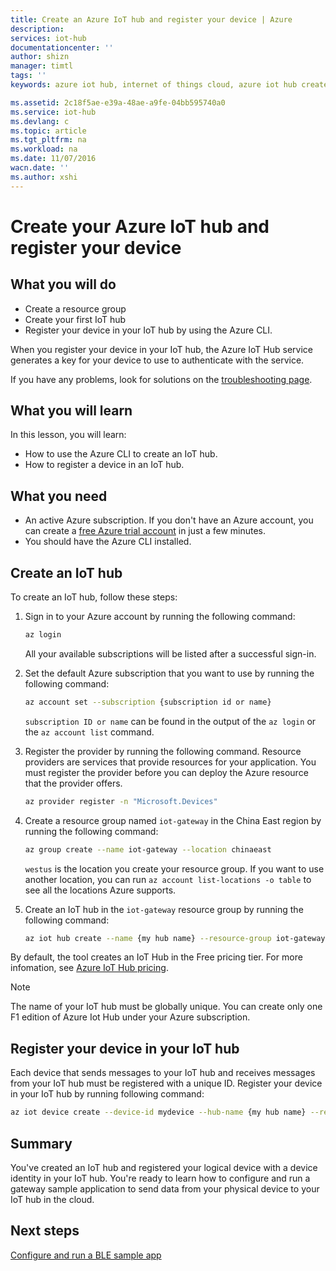 ```yaml
---
title: Create an Azure IoT hub and register your device | Azure
description:
services: iot-hub
documentationcenter: ''
author: shizn
manager: timtl
tags: ''
keywords: azure iot hub, internet of things cloud, azure iot hub create device, ti sensortag, ti ble

ms.assetid: 2c18f5ae-e39a-48ae-a9fe-04bb595740a0
ms.service: iot-hub
ms.devlang: c
ms.topic: article
ms.tgt_pltfrm: na
ms.workload: na
ms.date: 11/07/2016
wacn.date: ''
ms.author: xshi
---
```


# Create your Azure IoT hub and register your device

## What you will do

- Create a resource group
- Create your first IoT hub
- Register your device in your IoT hub by using the Azure CLI. 

When you register your device in your IoT hub, the Azure IoT Hub service generates a key for your device to use to authenticate with the service. 

If you have any problems, look for solutions on the [troubleshooting page](./iot-hub-gateway-kit-c-troubleshooting.md).

## What you will learn

In this lesson, you will learn:

- How to use the Azure CLI to create an IoT hub.
- How to register a device in an IoT hub.

## What you need

- An active Azure subscription. If you don't have an Azure account, you can create a [free Azure trial account](https://www.azure.cn/pricing/1rmb-trial/) in just a few minutes.
- You should have the Azure CLI installed.

## Create an IoT hub

To create an IoT hub, follow these steps:

1. Sign in to your Azure account by running the following command:

   ```bash
   az login
   ```

   All your available subscriptions will be listed after a successful sign-in.

2. Set the default Azure subscription that you want to use by running the following command:

   ```bash
   az account set --subscription {subscription id or name}
   ```

   `subscription ID or name` can be found in the output of the `az login` or the `az account list` command.

3. Register the provider by running the following command. Resource providers are services that provide resources for your application. You must register the provider before you can deploy the Azure resource that the provider offers.

   ```bash
   az provider register -n "Microsoft.Devices"
   ```

4. Create a resource group named `iot-gateway` in the China East region by running the following command:

   ```bash
   az group create --name iot-gateway --location chinaeast
   ```

   `westus` is the location you create your resource group. If you want to use another location, you can run `az account list-locations -o table` to see all the locations Azure supports.

5. Create an IoT hub in the `iot-gateway` resource group by running the following command:

   ```bash
   az iot hub create --name {my hub name} --resource-group iot-gateway
   ```

By default, the tool creates an IoT Hub in the Free pricing tier. For more infomation, see [Azure IoT Hub pricing](https://www.azure.cn/pricing/details/iot-hub/).

> [!NOTE]
> The name of your IoT hub must be globally unique. You can create only one F1 edition of Azure Iot Hub under your Azure subscription.

## Register your device in your IoT hub

Each device that sends messages to your IoT hub and receives messages from your IoT hub must be registered with a unique ID.
Register your device in your IoT hub by running following command:

```bash
az iot device create --device-id mydevice --hub-name {my hub name} --resource-group iot-gateway
```

## Summary

You've created an IoT hub and registered your logical device with a device identity in your IoT hub. You're ready to learn how to configure and run a gateway sample application to send data from your physical device to your IoT hub in the cloud.

## Next steps
[Configure and run a BLE sample app](./iot-hub-gateway-kit-c-lesson3-configure-ble-app.md)